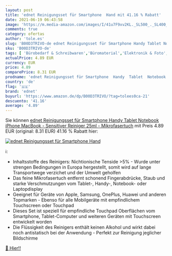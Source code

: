 ```yaml
---
layout: post
title: 'ednet Reinigungsset für Smartphone  Hand mit 41.16 % Rabatt'
date: 2021-06-19 06:43:58
image: 'https://m.media-amazon.com/images/I/41u7F9xv2KL._SL500_._SL400_.jpg'
comments: true
category: ofertas
author: 'tole.es'
slug: 'B00D3TRIVO-de ednet Reinigungsset für Smartphone Handy Tablet Notebook...'
sku: 'B00D3TRIVO-de'
tags: [ 'Bürobedarf & Schreibwaren','Büromaterial','Elektronik & Foto','Fernseher & Heimkino','Heimkino, TV & Video Zubehör','Mikrofasertücher & Reinigungsstäbchen','Reinigungsgeräte & -tücher','Reinigungszubehör für Unterhaltungselektronik','ednet', ]
actualPrice: 4.89 EUR
currency: EUR
price: 4.89
comparePrice: 8.31 EUR
prodname: 'ednet Reinigungsset für Smartphone  Handy  Tablet  Notebook  iPhone  MacBook - Sensitiver Reiniger 25ml - Mikrofasertuch'
country: 'de'
flag: '🇩🇪'
brand: 'ednet'
buyurl: 'https://www.amazon.de/dp/B00D3TRIVO/?tag=tolees0ca-21'
descuento: '41.16'
average: '4.89'
---
```


Sie können [ednet Reinigungsset für Smartphone  Handy  Tablet  Notebook  iPhone  MacBook - Sensitiver Reiniger 25ml - Mikrofasertuch](https://www.amazon.de/dp/B00D3TRIVO/?tag=tolees0ca-21) mit Preis 4.89 EUR (original: 8.31 EUR) 41.16 % Rabatt hier:

[![ednet Reinigungsset für Smartphone  Hand](https://m.media-amazon.com/images/I/41u7F9xv2KL._SL500_._SL400_.jpg)](https://www.amazon.de/dp/B00D3TRIVO/?tag=tolees0ca-21)

ℹ️:

- Inhaltsstoffe des Reinigers: Nichtionische Tenside >5% - Wurde unter strengen Bedingungen in Europa hergestellt, somit wird auf lange Transportwege verzichet und der Umwelt geholfen
- Das feine Mikrofasertuch entfernt schonend Fingerabdrücke, Staub und starke Verschmutzungen vom Tablet-, Handy-, Notebook- oder Laptopdisplay
- Geeignet für Geräte von Apple, Samsung, OnePlus, Huawei und anderen Topmarken - Ebenso für alle Mobilgeräte mit empfindlichem Touchscreen oder Touchpad
- Dieses Set ist speziell für empfindliche Touchpad Oberflächen vom Smartphone, Tablet-Computer und weiteren Geräten mit Touchscreen entwickelt worden
- Die Flüssigkeit des Reinigers enthält keinen Alkohol und wirkt dabei noch antistatisch bei der Anwendung - Perfekt zur Reinigung jeglicher Bildschirme

[🛒 Hier!!](https://www.amazon.de/dp/B00D3TRIVO/?tag=tolees0ca-21)
